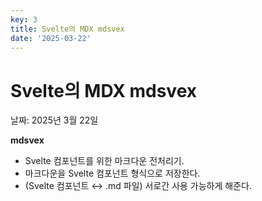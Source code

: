 ```yaml
---
key: 3
title: Svelte의 MDX mdsvex
date: '2025-03-22'
---
```


# Svelte의 MDX mdsvex

날짜: 2025년 3월 22일

**mdsvex**

- Svelte 컴포넌트를 위한 마크다운 전처리기.
- 마크다운을 Svelte 컴포넌트 형식으로 저장한다.
- (Svelte 컴포넌트 ↔ .md 파일) 서로간 사용 가능하게 해준다.
